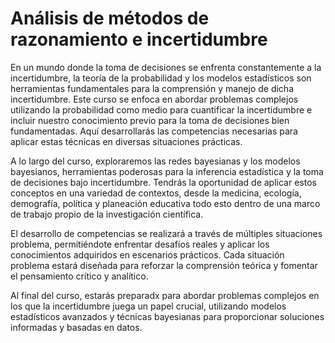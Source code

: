 #  Análisis de métodos de razonamiento e incertidumbre
En un mundo donde la toma de decisiones se enfrenta constantemente a la incertidumbre, la teoría de la probabilidad y los modelos estadísticos son herramientas fundamentales para la comprensión y manejo de dicha incertidumbre. Este curso se enfoca en abordar problemas complejos utilizando la probabilidad como medio para cuantificar la incertidumbre e incluir nuestro conocimiento previo para la toma de decisiones bien fundamentadas. Aquí desarrollarás las competencias necesarias para aplicar estas técnicas en diversas situaciones prácticas.

A lo largo del curso, exploraremos las redes bayesianas y los modelos bayesianos, herramientas poderosas para la inferencia estadística y la toma de decisiones bajo incertidumbre. Tendrás la oportunidad de aplicar estos conceptos en una variedad de contextos, desde la medicina, ecología, demografía, política y planeación educativa todo esto dentro de una marco de trabajo propio de la investigación científica.

El desarrollo de competencias se realizará a través de múltiples situaciones problema, permitiéndote enfrentar desafíos reales y aplicar los conocimientos adquiridos en escenarios prácticos. Cada situación problema estará diseñada para reforzar la comprensión teórica y fomentar el pensamiento crítico y analítico.

Al final del curso, estarás preparadx para abordar problemas complejos en los que la incertidumbre juega un papel crucial, utilizando modelos estadísticos avanzados y técnicas bayesianas para proporcionar soluciones informadas y basadas en datos.
